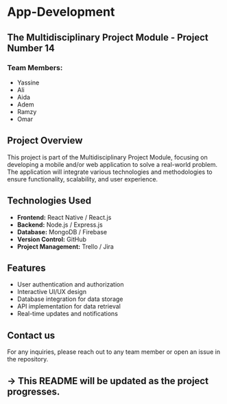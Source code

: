 # App-Development
## The Multidisciplinary Project Module - Project Number 14 

### Team Members:
- Yassine
- Ali
- Aida
- Adem
- Ramzy
- Omar

## Project Overview
This project is part of the Multidisciplinary Project Module, focusing on developing a mobile and/or web application to solve a real-world problem. The application will integrate various technologies and methodologies to ensure functionality, scalability, and user experience.

## Technologies Used
- **Frontend:** React Native / React.js
- **Backend:** Node.js / Express.js
- **Database:** MongoDB / Firebase
- **Version Control:** GitHub
- **Project Management:** Trello / Jira

## Features
- User authentication and authorization
- Interactive UI/UX design
- Database integration for data storage
- API implementation for data retrieval
- Real-time updates and notifications

## Contact us
For any inquiries, please reach out to any team member or open an issue in the repository.

## -> This README will be updated as the project progresses.


